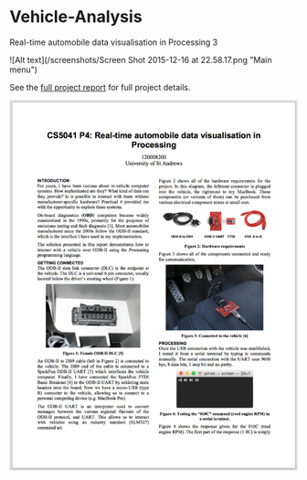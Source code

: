 # Vehicle-Analysis
Real-time automobile data visualisation in Processing 3

![Alt text](/screenshots/Screen Shot 2015-12-16 at 22.58.17.png "Main menu")


See the [full project report](report.pdf) for full project details.

[![Alt text](/screenshots/report_cover.png "Report")](report.pdf)

